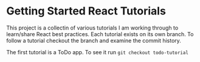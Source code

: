 # Getting Started React Tutorials

This project is a collectin of various tutorials I am working through to learn/share 
React best practices. Each tutorial exists on its own branch. To follow a tutorial 
checkout the branch and examine the commit history.

The first tutorial is a ToDo app. To see it run
`git checkout todo-tutorial`
